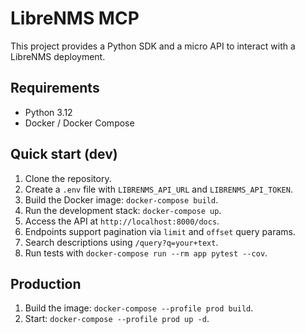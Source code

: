 # LibreNMS MCP

This project provides a Python SDK and a micro API to interact with a LibreNMS deployment.

## Requirements
- Python 3.12
- Docker / Docker Compose

## Quick start (dev)
1. Clone the repository.
2. Create a `.env` file with `LIBRENMS_API_URL` and `LIBRENMS_API_TOKEN`.
3. Build the Docker image: `docker-compose build`.
4. Run the development stack: `docker-compose up`.
5. Access the API at `http://localhost:8000/docs`.
6. Endpoints support pagination via `limit` and `offset` query params.
7. Search descriptions using `/query?q=your+text`.
8. Run tests with `docker-compose run --rm app pytest --cov`.


## Production
1. Build the image: `docker-compose --profile prod build`.
2. Start: `docker-compose --profile prod up -d`.

